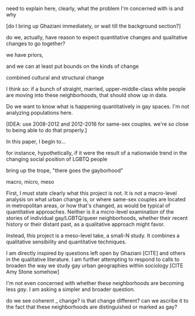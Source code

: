 ---
---

need to explain here, clearly, what the problem I'm concerned with is and why

[do I bring up Ghaziani immediately, or wait till the background section?]

do we, actually, have reason to expect quantitative changes and qualitative changes to go together?

we have priors,

and we can at least put bounds on the kinds of change

combined cultural and structural change

I think so: if a bunch of straight, married, upper-middle-class white people are moving into these neighborhoods, that should show up in data.

Do we want to know what is happening quantitatively in gay spaces. I'm not analyzing populations here.

[IDEA: use 2008-2012 and 2012-2016 for same-sex couples. we're so close to being able to do that properly.]

In this paper, I begin to...

for instance, hypothetically, if it were the result of a nationwide trend in the changing social position of LGBTQ people

bring up the trope, "there goes the gayborhood"

macro, micro, meso

First, I must state clearly what this project is not. It is not a macro-level analysis on what urban change is, or where same-sex couples are located in metropolitan areas, or how that's changed, as would be typical of quantitative approaches. Neither is it a micro-level examination of the stories of individual gay/LGBTQ/queer neighborhoods, whether their recent history or their distant past, as a qualitative approach might favor.

Instead, this project is a meso-level take, a small-N study. It combines a qualitative sensibility and quantitative techniques.

I am directly inspired by questions left open by Ghaziani [CITE] and others in the qualitative literature. I am further attempting to respond to calls to broaden the way we study gay urban geographies within sociology [CITE Amy Stone somehow]

I'm not even concerned with whether these neighborhoods are becoming less *gay*. I am asking a simpler and broader question.

do we see coherent _ change? is that change different? can we ascribe it to the fact that these neighborhoods are distinguished or marked as gay?

